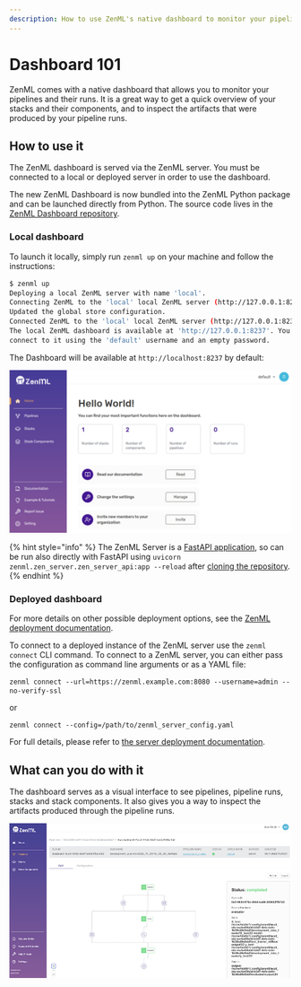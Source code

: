 ```yaml
---
description: How to use ZenML's native dashboard to monitor your pipelines
---
```


# Dashboard 101

ZenML comes with a native dashboard that allows you to monitor your pipelines
and their runs. It is a great way to get a quick overview of your stacks and
their components, and to inspect the artifacts that were produced by your pipeline
runs.

## How to use it

The ZenML dashboard is served via the ZenML server. You must be connected to a
local or deployed server in order to use the dashboard.

The new ZenML Dashboard is now bundled into the ZenML Python package and can be
launched directly from Python. The source code lives in the
[ZenML Dashboard repository](https://github.com/zenml-io/zenml-dashboard).

### Local dashboard

To launch it locally, simply run `zenml up` on your machine and follow the
instructions:

```bash
$ zenml up
Deploying a local ZenML server with name 'local'.
Connecting ZenML to the 'local' local ZenML server (http://127.0.0.1:8237).
Updated the global store configuration.
Connected ZenML to the 'local' local ZenML server (http://127.0.0.1:8237).
The local ZenML dashboard is available at 'http://127.0.0.1:8237'. You can
connect to it using the 'default' username and an empty password.
```

The Dashboard will be available at `http://localhost:8237` by
default:

![ZenML Dashboard Preview](../../assets/migration/zenml-dashboard.png)

{% hint style="info" %}
The ZenML Server is a [FastAPI application](https://fastapi.tiangolo.com/),
so can be run also directly with FastAPI using
`uvicorn zenml.zen_server.zen_server_api:app --reload`
after [cloning the repository](https://github.com/zenml-io/zenml).
{% endhint %}

### Deployed dashboard

For more details on other possible deployment options, see the
[ZenML deployment documentation](../../getting-started/deploying-zenml/deploying-zenml.md).

To connect to a deployed instance of the ZenML server use the `zenml connect`
CLI command. To connect to a ZenML server, you can either pass the configuration
as command line arguments or as a YAML file:

```shell
zenml connect --url=https://zenml.example.com:8080 --username=admin --no-verify-ssl
```

or

```shell
zenml connect --config=/path/to/zenml_server_config.yaml
```

For full details, please refer to [the server deployment documentation](../../getting-started/deploying-zenml/deploying-zenml.md).

## What can you do with it

The dashboard serves as a visual interface to see pipelines, pipeline runs,
stacks and stack components. It also gives you a way to inspect the artifacts
produced through the pipeline runs.

![ZenML DAG artifact inspection](../../assets/dashboard/zenml-dag-artifact-inspection.png)
